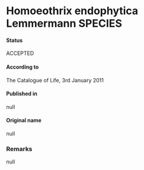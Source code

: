 # Homoeothrix endophytica Lemmermann SPECIES

#### Status
ACCEPTED

#### According to
The Catalogue of Life, 3rd January 2011

#### Published in
null

#### Original name
null

### Remarks
null